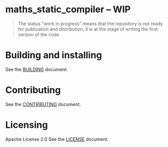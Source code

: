 # maths_static_compiler – WIP

> The status "work in progress" means that the repository is not ready for publication and distribution, it is at the stage of writing the first version of the code

# Building and installing

See the [BUILDING](BUILDING.md) document.

# Contributing

See the [CONTRIBUTING](CONTRIBUTING.md) document.

# Licensing

Apache License 2.0
See the [LICENSE](LICENSE) document.


